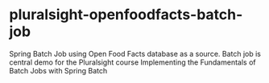 # pluralsight-openfoodfacts-batch-job
Spring Batch Job using Open Food Facts database as a source. Batch job is central demo for the Pluralsight course Implementing the Fundamentals of Batch Jobs with Spring Batch
